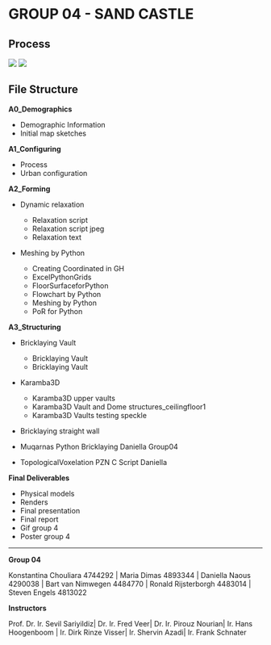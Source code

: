
# GROUP 04 - SAND CASTLΕ

## Process
![](Final_Deliverables/Gif_Group_4.gif)
![](Final_Deliverables/Poster.jpg)

## File Structure
**A0_Demographics**

* Demographic Information
* Initial map sketches


**A1_Configuring**

* Process
* Urban configuration


**A2_Forming**

* Dynamic relaxation
  * Relaxation script
  * Relaxation script jpeg
  * Relaxation text

* Meshing by Python
  * Creating Coordinated in GH
  * ExcelPythonGrids
  * FloorSurfaceforPython
  * Flowchart by Python
  * Meshing by Python
  * PoR for Python

**A3_Structuring**

* Bricklaying Vault
  * Bricklaying Vault
  * Bricklaying Vault


* Karamba3D
  * Karamba3D upper vaults
  * Karamba3D Vault and Dome structures_ceilingfloor1
  * Karamba3D Vaults testing speckle
 
* Bricklaying straight wall
* Muqarnas Python Bricklaying Daniella Group04
* TopologicalVoxelation PZN C Script Daniella


**Final Deliverables**

* Physical models
* Renders
* Final presentation
* Final report
* Gif group 4
* Poster group 4

---

**Group 04**

Konstantina Chouliara 4744292 | Maria Dimas 4893344 | Daniella Naous 4290038 | Bart van Nimwegen 4484770 | Ronald Rijsterborgh 4483014 | Steven Engels 4813022

**Instructors**

Prof. Dr. Ir. Sevil Sariyildiz|
Dr. Ir. Fred Veer|
Dr. Ir. Pirouz Nourian|
Ir. Hans Hoogenboom |
Ir. Dirk Rinze Visser|
Ir. Shervin Azadi|
Ir. Frank Schnater
